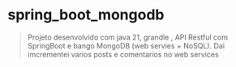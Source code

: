 # spring_boot_mongodb
>Projeto desenvolvido com java 21, grandle , API Restful com SpringBoot e bango MongoDB (web servies + NoSQL).
Dai imcrementei varios posts e comentarios no web services
